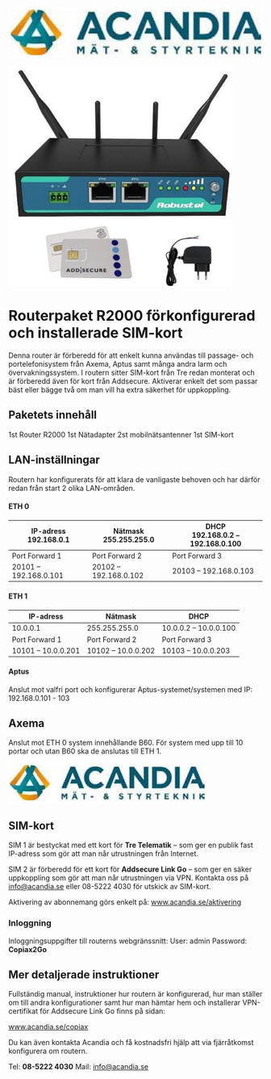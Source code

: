 ![](_page_0_Picture_0.jpeg)

![](_page_0_Picture_1.jpeg)

# **Routerpaket R2000 förkonfigurerad och installerade SIM-kort**

Denna router är förberedd för att enkelt kunna användas till passage- och portelefonisystem från Axema, Aptus samt många andra larm och övervakningssystem. I routern sitter SIM-kort från Tre redan monterat och är förberedd även för kort från Addsecure. Aktiverar enkelt det som passar bäst eller bägge två om man vill ha extra säkerhet för uppkoppling.

## **Paketets innehåll**

1st Router R2000 1st Nätadapter 2st mobilnätsantenner 1st SIM-kort

## **LAN-inställningar**

Routern har konfigurerats för att klara de vanligaste behoven och har därför redan från start 2 olika LAN-områden.

#### **ETH 0**

| IP-adress<br>192.168.0.1 | Nätmask<br>255.255.255.0 | DHCP<br>192.168.0.2 – 192.168.0.100 |
|--------------------------|--------------------------|-------------------------------------|
| Port Forward 1           | Port Forward 2           | Port Forward 3                      |
| 20101 – 192.168.0.101    | 20102 – 192.168.0.102    | 20103 – 192.168.0.103               |

#### **ETH 1**

| IP-adress          | Nätmask            | DHCP                  |
|--------------------|--------------------|-----------------------|
| 10.0.0.1           | 255.255.255.0      | 10.0.0.2 – 10.0.0.100 |
| Port Forward 1     | Port Forward 2     | Port Forward 3        |
| 10101 – 10.0.0.201 | 10102 – 10.0.0.202 | 10103 – 10.0.0.203    |

#### **Aptus**

Anslut mot valfri port och konfigurerar Aptus-systemet/systemen med IP: 192.168.0.101 - 103

## **Axema**

Anslut mot ETH 0 system innehållande B60. För system med upp till 10 portar och utan B60 ska de anslutas till ETH 1.

![](_page_1_Picture_0.jpeg)

## **SIM-kort**

SIM 1 är bestyckat med ett kort för **Tre Telematik** – som ger en publik fast IP-adress som gör att man når utrustningen från Internet.

SIM 2 är förberedd för ett kort för **Addsecure Link Go** – som ger en säker uppkoppling som gör att man når utrustningen via VPN. Kontakta oss på info@acandia.se eller 08-5222 4030 för utskick av SIM-kort.

Aktivering av abonnemang görs enkelt på: www.acandia.se/aktivering

### **Inloggning**

Inloggningsuppgifter till routerns webgränssnitt: User: admin Password: **Copiax2Go**

## **Mer detaljerade instruktioner**

Fullständig manual, instruktioner hur routern är konfigurerad, hur man ställer om till andra konfigurationer samt hur man hämtar hem och installerar VPN-certifikat för Addsecure Link Go finns på sidan:

www.acandia.se/copiax

Du kan även kontakta Acandia och få kostnadsfri hjälp att via fjärråtkomst konfigurera om routern.

Tel: **08-5222 4030** Mail: info@acandia.se